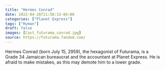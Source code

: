 ```yaml
---
title: "Hermes Conrad"
date: 2022-04-26T21:56:13-04:00
categories: ["Planet Express"]
tags: ["Human"]
draft: false
images: [Cast_futurama_conrad.jpg]
source: https://futurama.fandom.com/
---
```


Hermes Conrad (born July 15, 2959), the hexagonist of Futurama, is a Grade 34 Jamaican bureaucrat and the accountant at Planet Express. He is afraid to make mistakes, as this may demote him to a lower grade.
